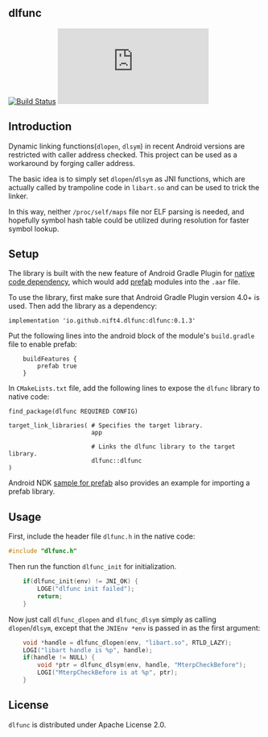dlfunc
----------------

[![Build Status](https://github.com/rk700/dlfunc/workflows/Android%20CI/badge.svg)](https://github.com/rk700/dlfunc/actions)
[![Maven](https://badgen.net/maven/v/metadata-url/https/dl.bintray.com/rk700/maven/io/github/rk700/dlfunc/maven-metadata.xml)](https://dl.bintray.com/rk700/maven/io/github/rk700/dlfunc/)

## Introduction

Dynamic linking functions(`dlopen`, `dlsym`) in recent Android versions are restricted with caller address checked. This project can be used as a workaround by forging caller address. 

The basic idea is to simply set `dlopen`/`dlsym` as JNI functions, which are actually called by trampoline code in `libart.so` and can be used to trick the linker.

In this way, neither `/proc/self/maps` file nor ELF parsing is needed, and hopefully symbol hash table could be utilized during resolution for faster symbol lookup.


## Setup

The library is built with the new feature of Android Gradle Plugin for [native code dependency](https://developer.android.com/studio/build/native-dependencies), which would add [prefab](https://google.github.io/prefab/) modules into the `.aar` file.

To use the library, first make sure that Android Gradle Plugin version 4.0+ is used. Then add the library as a dependency:

```
implementation 'io.github.nift4.dlfunc:dlfunc:0.1.3'
```

Put the following lines into the android block of the module's `build.gradle` file to enable prefab:

```
    buildFeatures {
        prefab true
    }
```

In `CMakeLists.txt` file, add the following lines to expose the `dlfunc` library to native code:

```
find_package(dlfunc REQUIRED CONFIG)

target_link_libraries( # Specifies the target library.
                       app

                       # Links the dlfunc library to the target library.
                       dlfunc::dlfunc
)
```

Android NDK [sample for prefab](https://github.com/android/ndk-samples/tree/master/prefab/prefab-dependency) also provides an example for importing a prefab library.

## Usage

First, include the header file `dlfunc.h` in the native code:

```c
#include "dlfunc.h"
```

Then run the function `dlfunc_init` for initialization.

```c
    if(dlfunc_init(env) != JNI_OK) {
        LOGE("dlfunc init failed");
        return;
    }
```

Now just call `dlfunc_dlopen` and `dlfunc_dlsym` simply as calling `dlopen`/`dlsym`, except that the `JNIEnv *env` is passed in as the first argument:

```c
    void *handle = dlfunc_dlopen(env, "libart.so", RTLD_LAZY);
    LOGI("libart handle is %p", handle);
    if(handle != NULL) {
        void *ptr = dlfunc_dlsym(env, handle, "MterpCheckBefore");
        LOGI("MterpCheckBefore is at %p", ptr);
    }
```
## License

`dlfunc` is distributed under Apache License 2.0.
